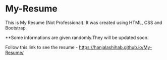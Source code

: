 # My-Resume

This is My Resume (Not Professional). It was created using HTML, CSS and Bootstrap.

**Some informations are given randomly.They will be updated soon.

Follow this link to see the resume - https://hanjalashihab.github.io/My-Resume/
